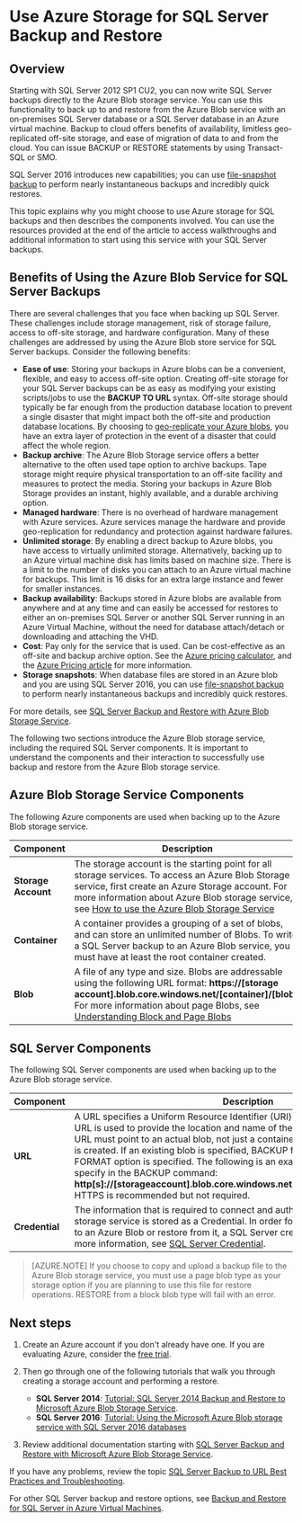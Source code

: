<properties
	pageTitle="How to use Azure storage for SQL Server backup and restore | Microsoft Azure"
	description="Learn how to back up SQL Server to Azure Storage. Explains the benefits of backing up SQL databases to Azure Storage."
	services="virtual-machines-windows"
	documentationCenter=""
	authors="MikeRayMSFT"
	manager="jhubbard"
	tags="azure-service-management"/>

<tags
	ms.service="virtual-machines-windows"
	ms.devlang="na"
	ms.topic="article"
	ms.tgt_pltfrm="vm-windows-sql-server"
	ms.workload="infrastructure-services"
	ms.date="07/22/2016"
	ms.author="mikeray"/>

# Use Azure Storage for SQL Server Backup and Restore

## Overview

Starting with SQL Server 2012 SP1 CU2, you can now write SQL Server backups directly to the Azure Blob storage service. You can use this functionality to back up to and restore from the Azure Blob service with an on-premises SQL Server database or a SQL Server database in an Azure virtual machine. Backup to cloud offers benefits of availability, limitless geo-replicated off-site storage, and ease of migration of data to and from the cloud. You can issue BACKUP or RESTORE statements by using Transact-SQL or SMO.

SQL Server 2016 introduces new capabilities; you can use [file-snapshot backup](http://msdn.microsoft.com/library/mt169363.aspx) to perform nearly instantaneous backups and incredibly quick restores.

This topic explains why you might choose to use Azure storage for SQL backups and then describes the components involved. You can use the resources provided at the end of the article to access walkthroughs and additional information to start using this service with your SQL Server backups.

## Benefits of Using the Azure Blob Service for SQL Server Backups

There are several challenges that you face when backing up SQL Server. These challenges include storage management, risk of storage failure, access to off-site storage, and hardware configuration. Many of these challenges are addressed by using the Azure Blob store service for SQL Server backups. Consider the following benefits:

- **Ease of use**: Storing your backups in Azure blobs can be a convenient, flexible, and easy to access off-site option. Creating off-site storage for your SQL Server backups can be as easy as modifying your existing scripts/jobs to use the **BACKUP TO URL** syntax. Off-site storage should typically be far enough from the production database location to prevent a single disaster that might impact both the off-site and production database locations. By choosing to [geo-replicate your Azure blobs](../storage/storage-redundancy.md), you have an extra layer of protection in the event of a disaster that could affect the whole region.
- **Backup archive**: The Azure Blob Storage service offers a better alternative to the often used tape option to archive backups. Tape storage might require physical transportation to an off-site facility and measures to protect the media. Storing your backups in Azure Blob Storage provides an instant, highly available, and a durable archiving option.
- **Managed hardware**: There is no overhead of hardware management with Azure services. Azure services manage the hardware and provide geo-replication for redundancy and protection against hardware failures.
- **Unlimited storage**: By enabling a direct backup to Azure blobs, you have access to virtually unlimited storage. Alternatively, backing up to an Azure virtual machine disk has limits based on machine size. There is a limit to the number of disks you can attach to an Azure virtual machine for backups. This limit is 16 disks for an extra large instance and fewer for smaller instances.
- **Backup availability**: Backups stored in Azure blobs are available from anywhere and at any time and can easily be accessed for restores to either an on-premises SQL Server or another SQL Server running in an Azure Virtual Machine, without the need for database attach/detach or downloading and attaching the VHD.
- **Cost**: Pay only for the service that is used. Can be cost-effective as an off-site and backup archive option. See the [Azure pricing calculator](http://go.microsoft.com/fwlink/?LinkId=277060 "Pricing Calculator"), and the [Azure Pricing article](http://go.microsoft.com/fwlink/?LinkId=277059 "Pricing article") for more information.
- **Storage snapshots**: When database files are stored in an Azure blob and you are using SQL Server 2016, you can use [file-snapshot backup](http://msdn.microsoft.com/library/mt169363.aspx) to perform nearly instantaneous backups and incredibly quick restores.

For more details, see [SQL Server Backup and Restore with Azure Blob Storage Service](http://go.microsoft.com/fwlink/?LinkId=271617).

The following two sections introduce the Azure Blob storage service, including the required SQL Server components. It is important to understand the components and their interaction to successfully use backup and restore from the Azure Blob storage service.

## Azure Blob Storage Service Components

The following Azure components are used when backing up to the Azure Blob storage service.

| Component               | Description                          |
|---------------------|-------------------------------|
| **Storage Account** | The storage account is the starting point for all storage services. To access an Azure Blob Storage service, first create an Azure Storage account. For more information about Azure Blob storage service, see [How to use the Azure Blob Storage Service](https://azure.microsoft.com/develop/net/how-to-guides/blob-storage/) |
| **Container** | A container provides a grouping of a set of blobs, and can store an unlimited number of Blobs. To write a SQL Server backup to an Azure Blob service, you must have at least the root container created. |
| **Blob** | A file of any type and size. Blobs are addressable using the following URL format: **https://[storage account].blob.core.windows.net/[container]/[blob]**. For more information about page Blobs, see [Understanding Block and Page Blobs](http://msdn.microsoft.com/library/azure/ee691964.aspx) |

## SQL Server Components

The following SQL Server components are used when backing up to the Azure Blob storage service.

| Component               | Description                          |
|---------------------|-------------------------------|
| **URL** | A URL specifies a Uniform Resource Identifier (URI) to a unique backup file. The URL is used to provide the location and name of the SQL Server backup file. The URL must point to an actual blob, not just a container. If the blob does not exist, it is created. If an existing blob is specified, BACKUP fails, unless the > WITH FORMAT option is specified. The following is an example of the URL you would specify in the BACKUP command: **http[s]://[storageaccount].blob.core.windows.net/[container]/[FILENAME.bak]**. HTTPS is recommended but not required. |
| **Credential** | The information that is required to connect and authenticate to Azure Blob storage service is stored as a Credential.  In order for SQL Server to write backups to an Azure Blob or restore from it, a SQL Server credential must be created. For more information, see [SQL Server Credential](https://msdn.microsoft.com/library/ms189522.aspx). |

> [AZURE.NOTE] If you choose to copy and upload a backup file to the Azure Blob storage service, you must use a page blob type as your storage option if you are planning to use this file for restore operations. RESTORE from a block blob type will fail with an error.

## Next steps

1. Create an Azure account if you don't already have one. If you are evaluating Azure, consider the [free trial](https://azure.microsoft.com/free/).

1. Then go through one of the following tutorials that walk you through creating a storage account and performing a restore.

	- **SQL Server 2014**: [Tutorial: SQL Server 2014 Backup and Restore to Microsoft Azure Blob Storage Service](https://msdn.microsoft.com/library/jj720558\(v=sql.120\).aspx).
	- **SQL Server 2016**: [Tutorial: Using the Microsoft Azure Blob storage service with SQL Server 2016 databases](https://msdn.microsoft.com/library/dn466438.aspx)

1. Review additional documentation starting with [SQL Server Backup and Restore with Microsoft Azure Blob Storage Service](https://msdn.microsoft.com/library/jj919148.aspx).

If you have any problems, review the topic [SQL Server Backup to URL Best Practices and Troubleshooting](https://msdn.microsoft.com/library/jj919149.aspx).

For other SQL Server backup and restore options, see [Backup and Restore for SQL Server in Azure Virtual Machines](../virtual-machines/virtual-machines-windows-sql-backup-recovery.md).
